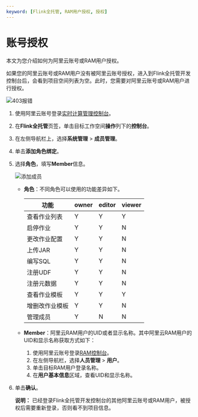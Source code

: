 ```yaml
---
keyword: [Flink全托管, RAM用户授权, 授权]
---
```


# 账号授权

本文为您介绍如何为阿里云账号或RAM用户授权。

如果您的阿里云账号或RAM用户没有被阿里云账号授权，进入到Flink全托管开发控制台后，会看到项目空间列表为空。此时，您需要对阿里云账号或RAM用户进行授权。

![403报错](https://static-aliyun-doc.oss-accelerate.aliyuncs.com/assets/img/zh-CN/2382291261/p133353.png)

1.  使用阿里云账号登录[实时计算管理控制台](https://realtime-compute.console.aliyun.com/console/cell?spm=a2c4g.11186623.2.16.1a8023a9J8TiPV)。

2.  在**Flink全托管**页签，单击目标工作空间**操作**列下的**控制台**。

3.  在左侧导航栏上，选择**系统管理** \> **成员管理**。

4.  单击**添加角色绑定**。

5.  选择**角色**，填写**Member**信息。

    ![添加成员](https://static-aliyun-doc.oss-accelerate.aliyuncs.com/assets/img/zh-CN/9866250161/p133336.png)

    -   **角色**：不同角色可以使用的功能差异如下。

        |功能|owner|editor|viewer|
        |--|-----|------|------|
        |查看作业列表|Y|Y|Y|
        |启停作业|Y|Y|N|
        |更改作业配置|Y|Y|N|
        |上传JAR|Y|Y|N|
        |编写SQL|Y|Y|N|
        |注册UDF|Y|Y|N|
        |注册元数据|Y|Y|N|
        |查看作业模板|Y|Y|Y|
        |增删改作业模板|Y|Y|N|
        |管理成员|Y|N|N|

    -   **Member**：阿里云RAM用户的UID或者显示名称。其中阿里云RAM用户的UID和显示名称获取方式如下：
        1.  使用阿里云账号登录[RAM控制台](https://ram.console.aliyun.com/)。
        2.  在左侧导航栏，选择**人员管理** \> **用户**。
        3.  单击目标RAM用户登录名称。
        4.  在**用户基本信息**区域，查看UID和显示名称。
6.  单击**确认**。

    **说明：** 已经登录Flink全托管开发控制台的其他阿里云账号或RAM用户，被授权后需要重新登录，否则看不到项目信息。


